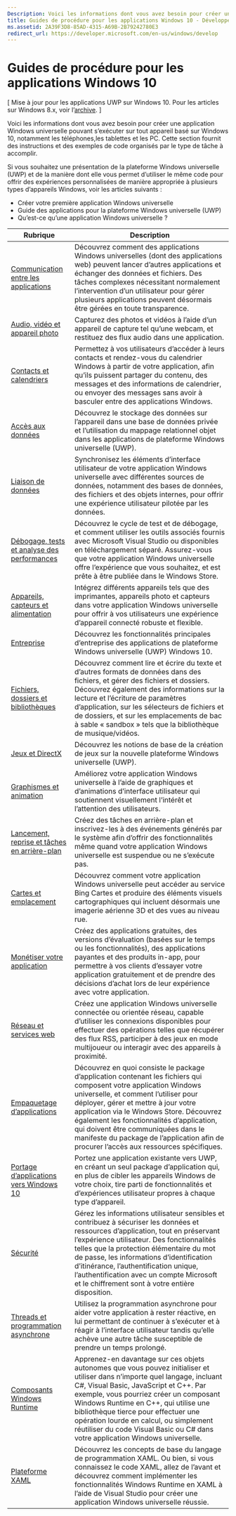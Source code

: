 ```yaml
---
Description: Voici les informations dont vous avez besoin pour créer une application UWP pouvant s’exécuter sur tout appareil basé sur Windows 10, notamment les téléphones,les tablettes et les PC.
title: Guides de procédure pour les applications Windows 10 - Développement d’applications Windows
ms.assetid: 2A39F3D8-85AD-4315-A69B-2B79242780E3
redirect_url: https://developer.microsoft.com/en-us/windows/develop
---
```



# Guides de procédure pour les applications Windows 10

\[ Mise à jour pour les applications UWP sur Windows 10. Pour les articles sur Windows 8.x, voir l’[archive](http://go.microsoft.com/fwlink/p/?linkid=619132). \]

Voici les informations dont vous avez besoin pour créer une application Windows universelle pouvant s’exécuter sur tout appareil basé sur Windows 10, notamment les téléphones,les tablettes et les PC. Cette section fournit des instructions et des exemples de code organisés par le type de tâche à accomplir.

Si vous souhaitez une présentation de la plateforme Windows universelle (UWP) et de la manière dont elle vous permet d’utiliser le même code pour offrir des expériences personnalisées de manière appropriée à plusieurs types d’appareils Windows, voir les articles suivants :

-   Créer votre première application Windows universelle
-   Guide des applications pour la plateforme Windows universelle (UWP)
-   Qu’est-ce qu’une application Windows universelle ?

| Rubrique | Description |
|-------|-------------|
| [Communication entre les applications](app-to-app/index.md) | Découvrez comment des applications Windows universelles (dont des applications web) peuvent lancer d’autres applications et échanger des données et fichiers. Des tâches complexes nécessitant normalement l’intervention d’un utilisateur pour gérer plusieurs applications peuvent désormais être gérées en toute transparence. |
| [Audio, vidéo et appareil photo](audio-video-camera/index.md) | Capturez des photos et vidéos à l’aide d’un appareil de capture tel qu’une webcam, et restituez des flux audio dans une application. |
| [Contacts et calendriers](contacts-and-calendar/index.md) | Permettez à vos utilisateurs d’accéder à leurs contacts et rendez-vous du calendrier Windows à partir de votre application, afin qu’ils puissent partager du contenu, des messages et des informations de calendrier, ou envoyer des messages sans avoir à basculer entre des applications Windows.|
| [Accès aux données](data-access/index.md) | Découvrez le stockage des données sur l’appareil dans une base de données privée et l’utilisation du mappage relationnel objet dans les applications de plateforme Windows universelle (UWP). |
| [Liaison de données](data-binding/index.md) | Synchronisez les éléments d’interface utilisateur de votre application Windows universelle avec différentes sources de données, notamment des bases de données, des fichiers et des objets internes, pour offrir une expérience utilisateur pilotée par les données. |
| [Débogage, tests et analyse des performances](debug-test-perf/index.md) | Découvrez le cycle de test et de débogage, et comment utiliser les outils associés fournis avec Microsoft Visual Studio ou disponibles en téléchargement séparé. Assurez-vous que votre application Windows universelle offre l’expérience que vous souhaitez, et est prête à être publiée dans le Windows Store. |
| [Appareils, capteurs et alimentation](devices-sensors\index.md) | Intégrez différents appareils tels que des imprimantes, appareils photo et capteurs dans votre application Windows universelle pour offrir à vos utilisateurs une expérience d’appareil connecté robuste et flexible. | 
| [Entreprise](enterprise/index.md) | Découvrez les fonctionnalités principales d’entreprise des applications de plateforme Windows universelle (UWP) Windows 10. |
| [Fichiers, dossiers et bibliothèques](files/index.md) | Découvrez comment lire et écrire du texte et d’autres formats de données dans des fichiers, et gérer des fichiers et dossiers. Découvrez également des informations sur la lecture et l’écriture de paramètres d’application, sur les sélecteurs de fichiers et de dossiers, et sur les emplacements de bac à sable « sandbox » tels que la bibliothèque de musique/vidéos. |
| [Jeux et DirectX](https://msdn.microsoft.com/en-us/library/windows/apps/mt228375.aspx) | Découvrez les notions de base de la création de jeux sur la nouvelle plateforme Windows universelle (UWP). |
| [Graphismes et animation](graphics/index.md) | Améliorez votre application Windows universelle à l’aide de graphiques et d’animations d’interface utilisateur qui soutiennent visuellement l’intérêt et l’attention des utilisateurs. |
| [Lancement, reprise et tâches en arrière-plan](launch-resume/index.md) | Créez des tâches en arrière-plan et inscrivez-les à des événements générés par le système afin d’offrir des fonctionnalités même quand votre application Windows universelle est suspendue ou ne s’exécute pas. |
| [Cartes et emplacement](maps-and-location/index.md) | Découvrez comment votre application Windows universelle peut accéder au service Bing Cartes et produire des éléments visuels cartographiques qui incluent désormais une imagerie aérienne 3D et des vues au niveau rue. |
| [Monétiser votre application](monetize\index.md) | Créez des applications gratuites, des versions d’évaluation (basées sur le temps ou les fonctionnalités), des applications payantes et des produits in-app, pour permettre à vos clients d’essayer votre application gratuitement et de prendre des décisions d’achat lors de leur expérience avec votre application. |
| [Réseau et services web](networking\index.md) | Créez une application Windows universelle connectée ou orientée réseau, capable d’utiliser les connexions disponibles pour effectuer des opérations telles que récupérer des flux RSS, participer à des jeux en mode multijoueur ou interagir avec des appareils à proximité. |
| [Empaquetage d’applications](packaging\index.md) | Découvrez en quoi consiste le package d’application contenant les fichiers qui composent votre application Windows universelle, et comment l’utiliser pour déployer, gérer et mettre à jour votre application via le Windows Store. Découvrez également les fonctionnalités d’application, qui doivent être communiquées dans le manifeste du package de l’application afin de procurer l’accès aux ressources spécifiques. |
| [Portage d’applications vers Windows 10](porting\index.md) | Portez une application existante vers UWP, en créant un seul package d’application qui, en plus de cibler les appareils Windows de votre choix, tire parti de fonctionnalités et d’expériences utilisateur propres à chaque type d’appareil. |
| [Sécurité](security/index.md) | Gérez les informations utilisateur sensibles et contribuez à sécuriser les données et ressources d’application, tout en préservant l’expérience utilisateur. Des fonctionnalités telles que la protection élémentaire du mot de passe, les informations d’identification d’itinérance, l’authentification unique, l’authentification avec un compte Microsoft et le chiffrement sont à votre entière disposition. |
| [Threads et programmation asynchrone](threading-async/index.md) | Utilisez la programmation asynchrone pour aider votre application à rester réactive, en lui permettant de continuer à s’exécuter et à réagir à l’interface utilisateur tandis qu’elle achève une autre tâche susceptible de prendre un temps prolongé. |
| [Composants Windows Runtime](winrt-components/index.md) | Apprenez-en davantage sur ces objets autonomes que vous pouvez initialiser et utiliser dans n’importe quel langage, incluant C#, Visual Basic, JavaScript et C++. Par exemple, vous pourriez créer un composant Windows Runtime en C++, qui utilise une bibliothèque tierce pour effectuer une opération lourde en calcul, ou simplement réutiliser du code Visual Basic ou C# dans votre application Windows universelle. 
| [Plateforme XAML](xaml-platform/index.md) | Découvrez les concepts de base du langage de programmation XAML. Ou bien, si vous connaissez le code XAML, allez de l’avant et découvrez comment implémenter les fonctionnalités Windows Runtime en XAML à l’aide de Visual Studio pour créer une application Windows universelle réussie. |


<!--HONumber=May16_HO2-->


